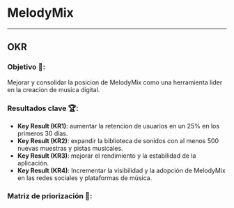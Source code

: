 # MelodyMix
***
## OKR
### Objetivo 🎯:
Mejorar y consolidar la posicion de MelodyMix como una herramienta lider en la creacion de musica digital.
### Resultados clave 🏆:
* **Key Result (KR1)**: aumentar la retencion de usuarios en un 25% en los primeros 30 días.
* **Key Result (KR2)**: expandir la biblioteca de sonidos con al menos 500 nuevas muestras y pistas musicales.
* **Key Result (KR3)**: mejorar el rendimiento y la estabilidad de la aplicación.
* **Key Result (KR4)**: Incrementar la visibilidad y la adopción de MelodyMix en las redes sociales y plataformas de música.
### Matriz de priorización 🧠:
